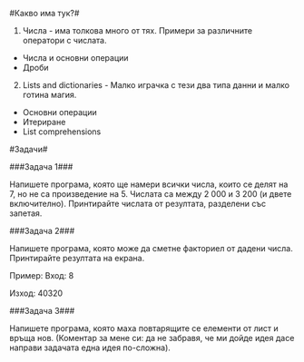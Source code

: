 #Какво има тук?#

1. Числа - има толкова много от тях. Примери за различните оператори с числата.
  * Числа и основни операции
  * Дроби
  
2. Lists and dictionaries - Малко играчка с тези два типа данни и малко готина магия.

  * Основни операции
  * Итериране
  * List comprehensions

#Задачи#

###Задача 1###

Напишете програма, която ще намери всички числа, които се делят на 7, но не са произведение на 5. Числата са между 2 000 и 3 200 (и двете включително).
Принтирайте числата от резултата, разделени със запетая.


###Задача 2###

Напишете програма, която може да сметне факториел от дадени числа. Принтирайте резултата на екрана.

Пример:
Вход: 8

Изход: 40320

###Задача 3###

Напишете програма, която маха повтарящите се елементи от лист и връща нов. (Коментар за мене си: да не забравя, че ми дойде идея дасе направи задачата една идея по-сложна).
